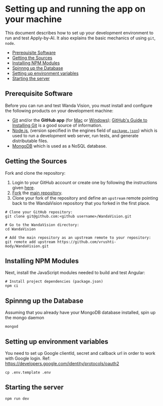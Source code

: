 # Setting up and running the app on your machine

This document describes how to set up your development environment to run and test Apply-by-AI.
It also explains the basic mechanics of using `git`, `node`.

* [Prerequisite Software](#prerequisite-software)
* [Getting the Sources](#getting-the-sources)
* [Installing NPM Modules](#installing-npm-modules)
* [Spinnng up the Database](#spinnng-up-the-database)
* [Setting up environment variables](#setting-up-the-environment-variables)
* [Starting the server](#starting-the-server)

## Prerequisite Software

Before you can run and test Wanda Vision, you must install and configure the
following products on your development machine:

* [Git](http://git-scm.com) and/or the **GitHub app** (for [Mac](http://mac.github.com) or
  [Windows](http://windows.github.com)); [GitHub's Guide to Installing
  Git](https://help.github.com/articles/set-up-git) is a good source of information.
* [Node.js](http://nodejs.org), (version specified in the engines field of [`package.json`](../package.json)) which is used to run a development web server,
  run tests, and generate distributable files.
* [MongoDB](https://docs.mongodb.com/manual/installation/) which is used as a NoSQL database.

## Getting the Sources

Fork and clone the repository:

1. Login to your GitHub account or create one by following the instructions given
   [here](https://github.com/signup/free).
2. [Fork](http://help.github.com/forking) the [main repository](https://github.com/vrushti-mody/WandaVision).
3. Clone your fork of the repository and define an `upstream` remote pointing back to
   the WandaVision repository that you forked in the first place.

```shell
# Clone your GitHub repository:
git clone git@github.com:<github username>/WandaVision.git

# Go to the WandaVision directory:
cd WandaVision

# Add the main repository as an upstream remote to your repository:
git remote add upstream https://github.com/vrushti-mody/WandaVision.git
```

## Installing NPM Modules

Next, install the JavaScript modules needed to build and test Angular:

```shell
# Install project dependencies (package.json)
npm ci
```

## Spinnng up the Database

Assuming that you already have your MongoDB database installed, spin up the mongo daemon

```shell
mongod
```

## Setting up environment variables

You need to set up Google clientId, secret and callback url in order to work with Google login.
Ref: https://developers.google.com/identity/protocols/oauth2

```shell
cp .env.template .env
```

## Starting the server

```
npm run dev
```
